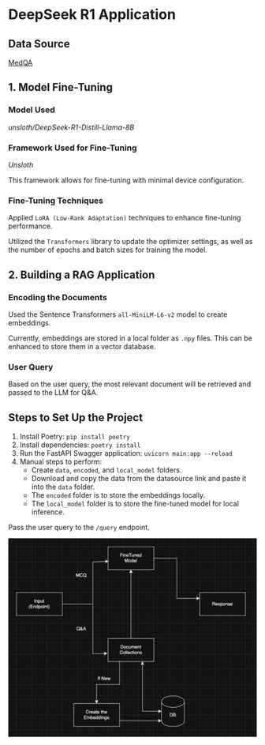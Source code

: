 # DeepSeek R1 Application

## Data Source
[MedQA](https://drive.google.com/file/d/1ImYUSLk9JbgHXOemfvyiDiirluZHPeQw/view)

## 1. Model Fine-Tuning

### Model Used
*unsloth/DeepSeek-R1-Distill-Llama-8B*

### Framework Used for Fine-Tuning
*Unsloth*

This framework allows for fine-tuning with minimal device configuration.

### Fine-Tuning Techniques
Applied `LoRA (Low-Rank Adaptation)` techniques to enhance fine-tuning performance.

Utilized the `Transformers` library to update the optimizer settings, as well as the number of epochs and batch sizes for training the model.

## 2. Building a RAG Application

### Encoding the Documents
Used the Sentence Transformers `all-MiniLM-L6-v2` model to create embeddings.

Currently, embeddings are stored in a local folder as `.npy` files. This can be enhanced to store them in a vector database.

### User Query
Based on the user query, the most relevant document will be retrieved and passed to the LLM for Q&A.

## Steps to Set Up the Project

1. Install Poetry: `pip install poetry`
2. Install dependencies: `poetry install`
3. Run the FastAPI Swagger application: `uvicorn main:app --reload`
4. Manual steps to perform:
   - Create `data`, `encoded`, and `local_model` folders.
   - Download and copy the data from the datasource link and paste it into the `data` folder.
   - The `encoded` folder is to store the embeddings locally.
   - The `local_model` folder is to store the fine-tuned model for local inference.

Pass the user query to the `/query` endpoint.

<img src="img/WorkFlow.png" alt="Workflow Image" width="600"/>

